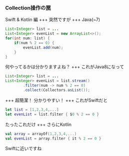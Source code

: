 ### Collection操作の罠
Swift & Kotlin 編
+++
突然ですが
+++
Java(~7)
```Java
List<Integer> list = ...
List<Integer> evenList = new ArrayList<>();
for(int num: list) {
    if(num % 2 == 0) {
        evenList.add(num);
    }
}
```
何やってるかは分かりますよね？
+++
これがJava8になって
```Java
List<Integer> list = ...
List<Integer> evenList = list.stream()
        .filter(num -> num % 2 == 0)
        .collect(Collectors.asList());
```
+++
超簡潔！
分かりやすい！
+++
これがSwiftだと
```Swift
let list = [1,2,3,4,...]
let evenList = list.filter { $0 % 2 == 0 }
```
たったこれだけ
+++
さらにKotlin
```Kotlin
val array = arrayOf(1,2,3,4,...)
val evenList = array.filter { it % 2 == 0 }
```
Swiftに近いですね
